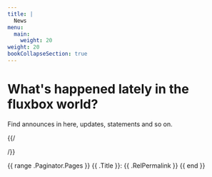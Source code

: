 ```yaml
---
title: |
  News
menu:
  main:
    weight: 20
weight: 20
bookCollapseSection: true
---
```


# What's happened lately in the fluxbox world?

Find announces in here, updates, statements and so on.

{{/*<section>*/}}

{{ range  .Paginator.Pages }}
  {{ .Title }}: {{ .RelPermalink }}
{{ end }}